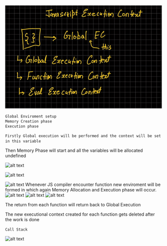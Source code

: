 ![alt text](image.png)
```Three Phases
Global Enviroment setup
Memory Creation phase
Execution phase
```


```Firstly Global execution will be performed and the context will be set in this variable```

Then Memory Phase will start
and all the variables will be allocated undefined


![alt text](image-1.png)

![alt text](image-2.png)

![alt text](image-3.png)
Whenever JS compiler encounter function new enviroment will be formed in which again Memory Allocation and Execution phase will occur.
![alt text](image-4.png)
![alt text](image-5.png)
![alt text](image-6.png)

The return from each function will return back to Global Execution


The new executional context created for each function gets deleted after the work is done


```Call Stack```

![alt text](image-7.png)

